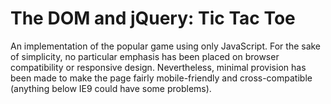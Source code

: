 The DOM and jQuery: Tic Tac Toe
===============================

An implementation of the popular game using only JavaScript. For the sake of simplicity, no particular emphasis has been placed on browser compatibility or responsive design. Nevertheless, minimal provision has been made to make the page fairly mobile-friendly and cross-compatible (anything below IE9 could have some problems).